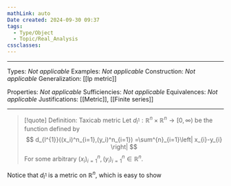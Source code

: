 ```yaml
---
mathLink: auto
Date created: 2024-09-30 09:37
tags:
  - Type/Object
  - Topic/Real_Analysis
cssclasses:
---
```


---  

Types: _Not applicable_
Examples: _Not applicable_
Construction: _Not applicable_
Generalization: [[lp metric]]

Properties: _Not applicable_
Sufficiencies: _Not applicable_
Equivalences: _Not applicable_
Justifications: [[Metric]], [[Finite series]]

---

> [!quote] Definition: Taxicab metric
> Let $d_{l^{1}}:\mathbb{R}^{n}\times \mathbb{R}^{n}\to [0,\infty)$ be the function defined by $$ d_{l^{1}}((x_i)^n_{i=1},(y_i)^n_{i=1}) =\sum^{n}_{i=1}\left| x_{i}-y_{i} \right| $$ For some arbitrary $(x_i)^n_{i=1},(y_i)^n_{i=1}\in \mathbb{R}^{n}$.

Notice that $d_{l^{1}}$ is a metric on $\mathbb{R}^{n}$, which is easy to show



